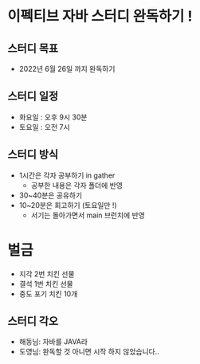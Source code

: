 # 이펙티브 자바 스터디 완독하기 !

## 스터디 목표
* 2022년 6월 26일 까지 완독하기

## 스터디 일정
* 화요일 : 오후 9시 30분
* 토요일 : 오전 7시 

## 스터디 방식
* 1시간은 각자 공부하기 in gather
  * 공부한 내용은 각자 폴더에 반영
* 30~40분은 공유하기
* 10~20분은 회고하기 (토요일만 !)
  * 서기는 돌아가면서 main 브런치에 반영

# 벌금 
* 지각 2번 치킨 선물
* 결석 1번 치킨 선물
* 중도 포기 치킨 10개

## 스터디 각오
* 해동님: 자바를 JAVA라
* 도영님: 완독할 것 아니면 시작 하지 않았습니다..
